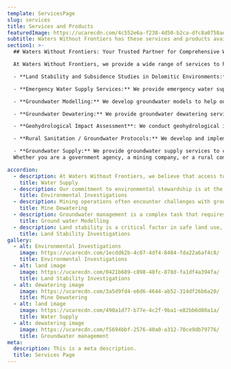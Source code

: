 ```yaml
---
template: ServicesPage
slug: services
title: Services and Products
featuredImage: https://ucarecdn.com/4c552e6a-f238-4d50-b2ca-dfc8a0758ad9/
subtitle: Waters Without Frontiers has these services and products available
section1: >-
  ## Waters Without Frontiers: Your Trusted Partner for Comprehensive Water Resource Management

  At Waters Without Frontiers, we provide a wide range of services to help our clients manage their water resources sustainably and effectively. Our services include:

  - **Land Stability and Subsidence Studies in Dolomitic Environments:** We help our clients to identify and assess the risks of land instability and subsidence in dolomitic environments, and to develop mitigation strategies.

  - **Emergency Water Supply Services:** We provide emergency water supply services to communities that have been affected by droughts, floods, or other disasters.

  - **Groundwater Modelling:** We develop groundwater models to help our clients understand the dynamics of their groundwater resources and to make informed management decisions.

  - **Groundwater Dewatering:** We provide groundwater dewatering services for mining and civil engineering projects.

  - **Geohydrological Impact Assessment**: We conduct geohydrological impact assessments to assess the potential impacts of development projects on groundwater resources.

  - **Rural Sanitation / Groundwater Protocols:** We develop and implement rural sanitation and groundwater protocols to help protect public health and groundwater quality.

  - **Groundwater Supply:** We provide groundwater supply services to communities and businesses.
  Whether you are a government agency, a mining company, or a rural community, Waters Without Frontiers can help you to manage your water resources sustainably and effectively. Contact us today to learn more about our services.

accordion:
  - description: At Waters Without Frontiers, we believe that access to clean and safe water is a fundamental right. Our team works tirelessly to identify new water sources and improve existing supply systems. We employ cutting-edge technology and innovative strategies to ensure the water we provide meets the highest standards of safety and cleanliness.
    title: Water Supply
  - description: Our commitment to environmental stewardship is at the heart of what we do. We conduct thorough investigations into the health of aquatic ecosystems, monitor changes in water quality, and study the effects of pollution. Our findings guide our efforts to mitigate environmental impact and promote sustainable practices.
    title: Environmental Investigations
  - description: Mining operations often encounter challenges with groundwater. At Waters Without Frontiers, we specialize in managing these challenges. Our team designs and implements effective dewatering systems to control groundwater, ensuring the safety and efficiency of mining activities.
    title: Mine Dewatering
  - description: Groundwater management is a complex task that requires precise prediction and monitoring. We use advanced mathematical models to simulate groundwater flow and distribution. These models help us understand aquifer systems, manage water resources effectively, and devise solutions for groundwater contamination problems.
    title: Ground water Modelling
  - description: Land stability is a critical factor in safe land use, especially in areas where water may pose a risk. Our team conducts comprehensive investigations into soil properties and geological hazards. The insights we gain from these investigations enable us to evaluate the risk of landslides and other hazards, ensuring the safety of communities and the environment.
    title: Land Stability Investigations
gallery:
  - alt: Environmental Investigations
    image: https://ucarecdn.com/1ecdd62b-4c07-4df4-8484-fda22a6af4c8/
    title: Environmental Investigations
  - alt: land image
    image: https://ucarecdn.com/0421b689-c898-48fc-878d-fa1df4a394fa/
    title: Land Stability Investigations
  - alt: dewatering image
    image: https://ucarecdn.com/3a5d9fd4-e6d6-4644-ab52-314df26b6a20/
    title: Mine Dewatering
  - alt: land image
    image: https://ucarecdn.com/490a1d77-b77e-4c2f-9ba1-e82bb6d80a1a/
    title: Water Supply
  - alt: dewatering image
    image: https://ucarecdn.com/f5694bbf-2576-40a0-a312-70ce9db79776/
    title: Groundwater management
meta:
  description: This is a meta description.
  title: Services Page
---
```

